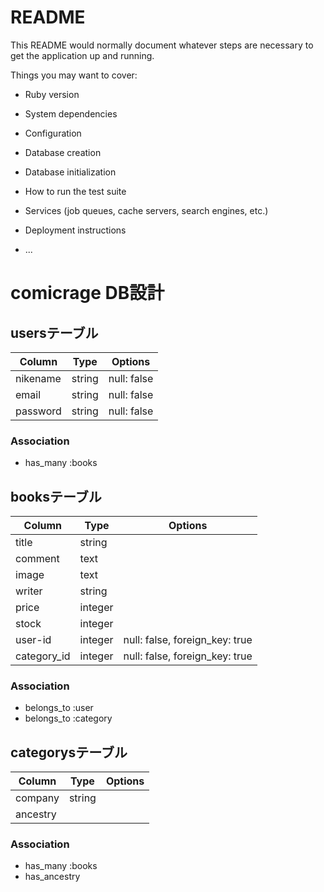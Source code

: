# README

This README would normally document whatever steps are necessary to get the
application up and running.

Things you may want to cover:

* Ruby version

* System dependencies

* Configuration

* Database creation

* Database initialization

* How to run the test suite

* Services (job queues, cache servers, search engines, etc.)

* Deployment instructions

* ...


# comicrage DB設計
## usersテーブル
|Column|Type|Options|
|------|----|-------|
|nikename|string|null: false|
|email|string|null: false|
|password|string|null: false|
### Association
- has_many :books

## booksテーブル
|Column|Type|Options|
|------|----|-------|
|title|string||
|comment|text||
|image|text||
|writer|string||
|price|integer||
|stock|integer||
|user-id|integer|null: false, foreign_key: true|
|category_id|integer|null: false, foreign_key: true|
### Association
- belongs_to :user
- belongs_to :category

## categorysテーブル
|Column|Type|Options|
|------|----|-------|
|company|string||
|ancestry|||
### Association
- has_many :books
- has_ancestry
